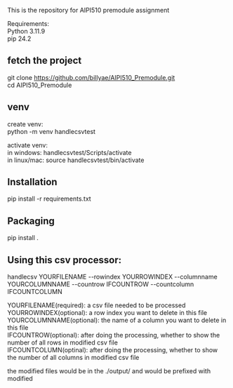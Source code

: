 This is the repository for AIPI510 premodule assignment  

Requirements:  
Python 3.11.9  
pip 24.2  

## fetch the project

git clone https://github.com/billyae/AIPI510_Premodule.git     
cd AIPI510_Premodule

## venv

create venv:  
python -m venv handlecsvtest  

activate venv:    
in windows: handlecsvtest/Scripts/activate    
in linux/mac: source handlecsvtest/bin/activate

## Installation

pip install -r requirements.txt  

## Packaging

pip install .
  
## Using this csv processor:  

handlecsv YOURFILENAME --rowindex YOURROWINDEX --columnname YOURCOLUMNNAME --countrow IFCOUNTROW --countcolumn IFCOUNTCOLUMN    

YOURFILENAME(required): a csv file needed to be processed     
YOURROWINDEX(optional): a row index you want to delete in this file     
YOURCOLUMNNAME(optional): the name of a column you want to delete in this file    
IFCOUNTROW(optional): after doing the processing, whether to show the number of all rows in modified csv file    
IFCOUNTCOLUMN(optinal): after doing the processing, whether to show the number of all columns in modified csv file    

the modified files would be in the ./output/ and would be prefixed with modified    

